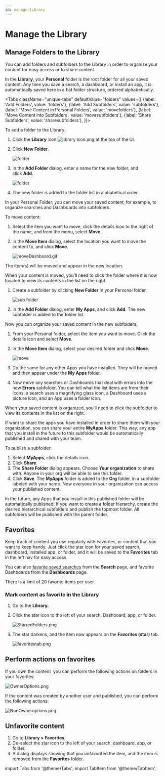 ```yaml
---
id: manage-library
---
```


# Manage the Library

## Manage Folders to the Library

You can add folders and subfolders to the Library in order to organize your content for easy access or to share content.

In the **Library**, your **Personal** folder is the root folder for all your saved content. Any time you save a search, a dashboard, or install an app, it is automatically saved here in a flat folder structure, ordered alphabetically.

<Tabs
  className="unique-tabs"
  defaultValue="folders"
  values={[
    {label: 'Add Folders', value: 'folders'},
    {label: 'Add Subfolders', value: 'subfolders'},
    {label: 'Move Content in Personal Folders', value: 'movefolders'},
    {label: 'Move Content into Subfolders', value: 'movesubfolders'},
    {label: 'Share Subfolders', value: 'sharesubfolders'},
  ]}>

<TabItem value="folders">

To add a folder to the Library:

1. Click the **Library** icon ![library icon.png](/img/reuse/library-icon.png) at the top of the UI.
1. Click **New Folder**.

    ![folder](/img/get-started/library/AddFolder2.png)

1. In the **Add Folder** dialog, enter a name for the new folder, and click **Add**. 

    ![folder](/img/get-started/library/AddFolder.png)

1. The new folder is added to the folder list in alphabetical order.

</TabItem>
<TabItem value="movefolders">

In your Personal Folder, you can move your saved content, for example, to organize searches and Dashboards into subfolders.

To move content:

1.  Select the item you want to move, click the details icon to the right of the name, and from the menu, select **Move**.
2.  In the **Move Item** dialog, select the location you want to move the content to, and click **Move**.

    ![moveDashboard.gif](/img/get-started/library/moveDashboard.gif)

The item(s) will be moved and appear in the new location.

When your content is moved, you’ll need to click the folder where it is now located to view its contents in the list on the right.

</TabItem>
<TabItem value="subfolders">

1. Create a subfolder by clicking **New Folder** in your Personal folder.

    ![sub folder](/img/get-started/library/AddNewSubFolder.png)

1. In the **Add Folder** dialog, enter **My Apps**, and click **Add**. The new subfolder is added to the folder list.

</TabItem>
<TabItem value="movesubfolders">

Now you can organize your saved content in the new subfolders.

1. From your Personal folder, select the item you want to move. Click the details icon and select **Move**.
1. In the **Move Item** dialog, select your desired folder and click **Move**.

    ![move](/img/get-started/library/MoveFile.png)

1. Do the same for any other Apps you have installed. They will be moved and then appear under the **My Apps** folder.
1. Now move any searches or Dashboards that deal with errors into the new **Errors** subfolder. You can tell what the list items are from their icons: a search uses a magnifying glass icon, a Dashboard uses a picture icon, and an App uses a folder icon.    

When your saved content is organized, you’ll need to click the subfolder to view its contents in the list on the right.

</TabItem>
<TabItem value="sharesubfolders">

If want to share the apps you have installed in order to share them with your organization, you can share your entire **MyApps** folder. This way, any app that you install in the future to this subfolder would be automatically published and shared with your team.

To publish a subfolder:

1. Select **MyApps**, click the details icon.
1. Click **Share**.
1. The **Share Folder** dialog appears. Choose **Your organization** to share with. Anyone in your org will be able to see this folder.
1. Click **Save**. The **MyApps** folder is added to the **Org** folder, in a subfolder labeled with your name. Now everyone in your organization can access your published content.

In the future, any Apps that you install in this published folder will be automatically published. If you want to create a folder hierarchy, create the desired hierarchical subfolders and publish the topmost folder. All subfolders will be published with the parent folder.

</TabItem>
</Tabs>

## Favorites

Keep track of content you use regularly with Favorites, or content that you want to keep handy. Just click the star icon for your saved search, dashboard, installed app, or folder, and it will be saved to the **Favorites** tab in the left nav for easy access.

You can also [favorite saved searches](../../search/get-started-with-search/how-to-use-search-page/add-saved-search-favorites.md) from the **Search** page, and favorite Dashboards from the **Dashboards** page.

There is a limit of 20 favorite items per user.

### Mark content as favorite in the Library

1. Go to the **Library.**
1. Click the star icon to the left of your search, Dashboard, app, or folder.

    ![StarredFolders.png](/img/get-started/library/StarredFolders.png)

1. The star darkens, and the item now appears on the **Favorites (star)** tab. 

    ![favoritestab.png](../static/img/Library/Favorites/favoritestab.png)

## Perform actions on favorites

If you own the content  you can perform the following actions on folders in your favorites:  

![OwnerOptions.png](/img/get-started/library/OwnerOptions.png)

If the content was created by another user and published, you can perform the following actions:  

![NonOwneroptions.png](/img/get-started/library/NonOwneroptions.png)

## Unfavorite content

1. Go to **Library \> Favorites**.
1. De-select the star icon to the left of your search, dashboard, app, or folder.
1. A dialog displays showing that you unfavorited the item, and the item is removed from the **Favorites** folder.

import Tabs from '@theme/Tabs';
import TabItem from '@theme/TabItem';
